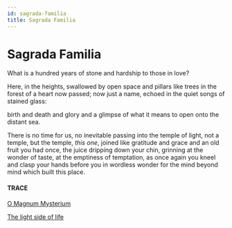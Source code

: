 ```yaml
---
id: sagrada-familia
title: Sagrada Familia
---
```


# Sagrada Familia

What is a hundred years 
of stone and hardship 
to those in love?

Here, in the heights,
swallowed by open space
and pillars like trees
in the forest of a heart
now passed; now just a name,
echoed in the quiet songs
of stained glass:

birth and death and glory
and a glimpse of what it means
to open onto the distant sea.

There is no time for us,
no inevitable passing 
into the temple of light,
not a temple, but the temple,
_this one_, joined like gratitude
and grace and an old fruit
you had once, the juice dripping
down your chin, grinning
at the wonder of taste,
at the emptiness of temptation,
as once again you kneel
and clasp your hands before you
in wordless wonder
for the mind beyond mind
which built this place.


#### TRACE

[O Magnum Mysterium](https://www.youtube.com/watch?v=Q7ch7uottHU "Kings College Choir")

[The light side of life](https://www.youtube.com/watch?v=SJUhlRoBL8M "Eric Idle")
